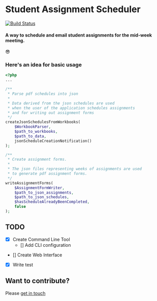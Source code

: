 # Student Assignment Scheduler

[![Build Status](https://travis-ci.org/ericfortmeyer/student-assignment-scheduler.svg?branch=master)](https://travis-ci.org/ericfortmeyer/student-assignment-scheduler)

#### A way to schedule and email student assignments for the mid-week meeting.

:sunglasses:

### Here's an idea for basic usage
```php
<?php
...

/**
 * Parse pdf schedules into json
 *
 * Data derived from the json schedules are used
 * when the user of the application schedules assignments
 * and for writing out assignment forms
 */
createJsonSchedulesFromWorkbooks(
    $WorkbookParser,
    $path_to_workbooks,
    $path_to_data,
    jsonScheduleCreationNotification()
);

/**
 * Create assignment forms.
 *
 * The json files representing weeks of assignments are used
 * to generate pdf assignment forms.
 */
writeAssignmentForms(
    $AssignmentFormWriter,
    $path_to_json_assignments,
    $path_to_json_schedules,
    $hasScheduleAlreadyBeenCompleted,
    false
);

```

## TODO
- [x] Create Command Line Tool
    - [] Add CLI configuration
- [] Create Web Interface
- [x] Write test


## Want to contribute?

Please [get in touch](e.fortmeyer01@gmail.com)
